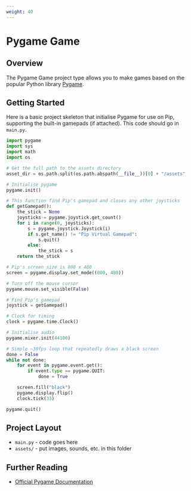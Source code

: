 ```yaml
---
weight: 40
---
```


# Pygame Game

## Overview

The Pygame Game project type allows you to make games based on the popular Python library
[Pygame](https://www.pygame.org).

## Getting Started

Here is a basic project skeleton that initialise Pygame for use on Pip, supporting the
built-in gamepads (if attached). This code should go in `main.py`.

```python
import pygame
import sys
import math
import os

# Get the full path to the assets directory
asset_dir = os.path.split(os.path.abspath(__file__))[0] + "/assets"

# Initialise pygame
pygame.init()

# This function find Pip's gamepad and closes any other joysticks
def getGamepad():
	the_stick = None
    joysticks = pygame.joystick.get_count()
    for i in range(0, joysticks):
        s = pygame.joystick.Joystick(i)
        if s.get_name() != "Pip Virtual Gamepad":
            s.quit()
        else:
        	the_stick = s
    return the_stick

# Pip's screen size is 800 x 480
screen = pygame.display.set_mode((800, 480))

# Turn off the mouse cursor
pygame.mouse.set_visible(False)

# Find Pip's gamepad
joystick = getGamepad()

# Clock for timing
clock = pygame.time.Clock()

# Initialise audio
pygame.mixer.init(44100)

# Simple ~30fps loop that repeatedly draws a black screen
done = False
while not done:
    for event in pygame.event.get():
        if event.type == pygame.QUIT:
            done = True

    screen.fill("black")
    pygame.display.flip()
    clock.tick(33)

pygame.quit()
```

## Project Layout

  - `main.py` - code goes here
  - `assets/` - put images, sounds, etc. in this folder

## Further Reading

  - [Official Pygame Documentation](https://www.pygame.org/docs/)